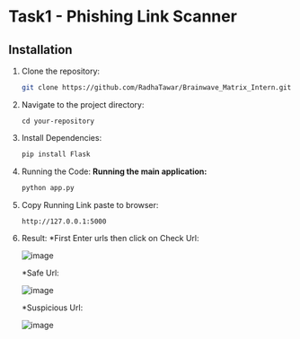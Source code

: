 # Task1 - Phishing Link Scanner

## Installation
1. Clone the repository:
   ```bash
   git clone https://github.com/RadhaTawar/Brainwave_Matrix_Intern.git

2. Navigate to the project directory:
   ```
   cd your-repository

3. Install Dependencies:
   ````bash
   pip install Flask

4. Running the Code:
   **Running the main application:**
   ```bash
   python app.py

5. Copy Running Link paste to browser:
   ```
   http://127.0.0.1:5000
   
6. Result:
   *First Enter urls then click on Check Url:
   
   ![image](https://github.com/user-attachments/assets/40fe5377-0518-40a7-aff2-6004a5b31c68)

   *Safe Url:
   
   ![image](https://github.com/user-attachments/assets/2eb9dca7-1e24-428c-93aa-f66adbf77a61)

   *Suspicious Url:
   
   ![image](https://github.com/user-attachments/assets/6fc0677e-b9a3-4371-ac7f-35ef7b4eda98)


 


   


